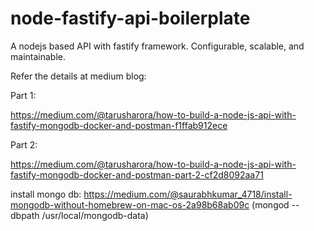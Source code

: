 # node-fastify-api-boilerplate

A nodejs based API with fastify framework. Configurable, scalable, and maintainable.

Refer the details at medium blog:

Part 1:

https://medium.com/@tarusharora/how-to-build-a-node-js-api-with-fastify-mongodb-docker-and-postman-f1ffab912ece

Part 2:

https://medium.com/@tarusharora/how-to-build-a-node-js-api-with-fastify-mongodb-docker-and-postman-part-2-cf2d8092aa71


install mongo db: https://medium.com/@saurabhkumar_4718/install-mongodb-without-homebrew-on-mac-os-2a98b68ab09c (mongod --dbpath /usr/local/mongodb-data)